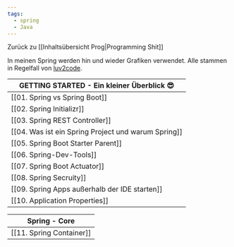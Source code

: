 ```yaml
---
tags:
  - spring
  - Java
---
```

Zurück zu [[Inhaltsübersicht Prog|Programming Shit]]

In meinen Spring werden hin und wieder Grafiken verwendet. Alle stammen in Regelfall von [luv2code](luv2code.com). 

|GETTING STARTED - Ein kleiner Überblick 😎|
|---|
|[[01. Spring vs Spring Boot]]|
|[[02. Spring Initializr]]|
|[[03. Spring REST Controller]]|
|[[04. Was ist ein Spring Project und warum Spring]]|
|[[05. Spring Boot Starter Parent]]|
|[[06. Spring-Dev-Tools]]|
|[[07. Spring Boot Actuator]]|
|[[08. Spring Secruity]]|
|[[09. Spring Apps außerhalb der IDE starten]]|
|[[10. Application Properties]]|

|Spring - Core|
|---|
|[[11. Spring Container]]|

